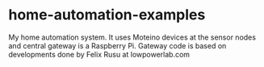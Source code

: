 # home-automation-examples
My home automation system.  It uses Moteino devices at the sensor nodes and central gateway is a Raspberry Pi.  Gateway code is based on developments done by Felix Rusu at lowpowerlab.com
